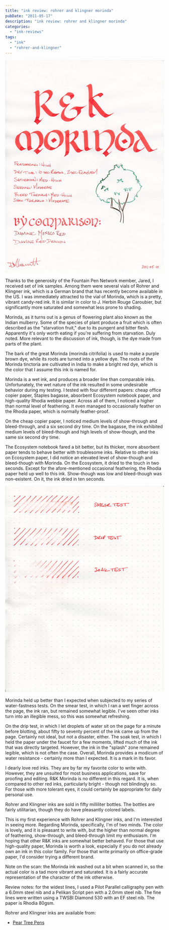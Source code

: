 ```yaml
---
title: "ink review: rohrer and klingner morinda"
pubDate: "2011-05-17"
description: "ink review: rohrer and klingner morinda"
categories:
  - "ink-reviews"
tags:
  - "ink"
  - "rohrer-and-klingner"
---
```


![](r-and-k-morinda.jpg)

Thanks to the generosity of the Fountain Pen Network member, Jared, I received set of ink samples. Among them were several vials of Rohrer and Klingner ink, which is a German brand that has recently become available in the US. I was immediately attracted to the vial of Morinda, which is a pretty, vibrant candy-red ink. It is similar in color to J. Herbin Rouge Caroubier, but significantly more saturated and somewhat less prone to shading.

Morinda, as it turns out is a genus of flowering plant also known as the Indian mulberry. Some of the species of plant produce a fruit which is often described as the "starvation fruit," due to its pungent and bitter flesh. Apparently it's only worth eating if you're suffering from starvation. Duly noted. More relevant to the discussion of ink, though, is the dye made from parts of the plant.

The bark of the great Morinda (morinda citrifolia) is used to make a purple brown dye, while its roots are turned into a yellow dye. The roots of the Morinda tinctoria are cultivated in India to make a bright red dye, which is the color that I assume this ink is named for.

Morinda is a wet ink, and produces a broader line than comparable inks. Unfortunately, the wet nature of the ink resulted in some undesirable behavior during my testing. I tested with four different papers: cheap office copier paper, Staples bagasse, absorbent Ecosystem notebook paper, and high-quality Rhodia webbie paper. Across all of them, I noticed a higher than normal level of feathering. It even managed to occasionally feather on the Rhodia paper, which is normally feather-proof.

On the cheap copier paper, I noticed medium levels of show-through and bleed-through, and a six second dry time. On the bagasse, the ink exhibited medium levels of bleed-though and high levels of show-though, and the same six second dry time.

The Ecosystem notebook fared a bit better, but its thicker, more absorbent paper tends to behave better with troublesome inks. Relative to other inks on Ecosystem paper, I did notice an elevated level of show-though and bleed-though with Morinda. On the Ecosystem, it dried to the touch in two seconds. Except for the afore-mentioned occasional feathering, the Rhodia paper held up well to this ink. Show-though was low and bleed-though was non-existent. On it, the ink dried in ten seconds.

![](r-and-k-morinda-water-test.jpg)

Morinda held up better than I expected when subjected to my series of water-fastness tests. On the smear test, in which I ran a wet finger across the page, the ink ran, but remained somewhat legible. I've seen other inks turn into an illegible mess, so this was somewhat refreshing.

On the drip test, in which I let droplets of water sit on the page for a minute before blotting, about fifty to seventy percent of the ink came up from the page. Certainly not ideal, but not a disaster, either. The soak test, in which I held the paper under the faucet for a few moments, lifted much of the ink that was directly targeted. However, the ink in the "splash" zone remained legible, which is not often the case. Overall, Morinda provides a modicum of water resistance - certainly more than I expected. It is a mark in its favor.

I dearly love red inks. They are by far my favorite color to write with. However, they are unsuited for most business applications, save for proofing and editing. R&K Morinda is no different in this regard. It is, when compared to other red inks, particularly bright - though not blindingly so. For those with more tolerant eyes, it could certainly be appropriate for daily personal use.

Rohrer and Klingner inks are sold in fifty milliliter bottles. The bottles are fairly utilitarian, though they do have pleasantly colored labels.

This is my first experience with Rohrer and Klingner inks, and I'm interested in seeing more. Regarding Morinda, specifically, I'm of two minds. The color is lovely, and it is pleasant to write with, but the higher than normal degree of feathering, show-through, and bleed-through limit my enthusiasm. I'm hoping that other R&K inks are somewhat better behaved. For those that use high-quality paper, Morinda is worth a look, especially if you do not already own an ink in this color family. For those that write primarily on office-grade paper, I'd consider trying a different brand.

Note on the scan: the Morinda ink washed out a bit when scanned in, so the actual color is a tad more vibrant and saturated. It is a fairly accurate representation of the character of the ink otherwise.

Review notes: for the widest lines, I used a Pilot Parallel calligraphy pen with a 6.0mm steel nib and a Pelikan Script pen with a 2.0mm steel nib. The fine lines were written using a TWSBI Diamond 530 with an EF steel nib. The paper is Rhodia 80gsm.

Rohrer and Klingner inks are available from:

- [Pear Tree Pens](http://www.peartreepens.com/Rohrer-Klingner-Bottled-Fountain-Pen-Ink-p/rk40-xxx.htm)
